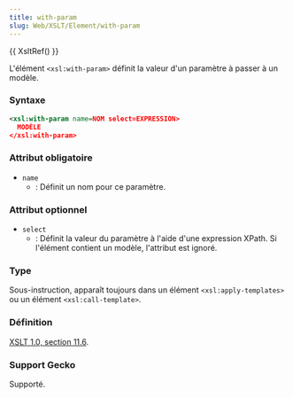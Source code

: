 ```yaml
---
title: with-param
slug: Web/XSLT/Element/with-param
---
```


{{ XsltRef() }}

L'élément `<xsl:with-param>` définit la valeur d'un paramètre à passer à un modèle.

### Syntaxe

```xml
<xsl:with-param name=NOM select=EXPRESSION>
  MODÈLE
</xsl:with-param>
```

### Attribut obligatoire

- `name`
  - : Définit un nom pour ce paramètre.

### Attribut optionnel

- `select`
  - : Définit la valeur du paramètre à l'aide d'une expression XPath. Si l'élément contient un modèle, l'attribut est ignoré.

### Type

Sous-instruction, apparaît toujours dans un élément `<xsl:apply-templates>` ou un élément `<xsl:call-template>`.

### Définition

[XSLT 1.0, section 11.6](http://www.w3.org/TR/xslt#section-Passing-Parameters-to-Templates).

### Support Gecko

Supporté.
